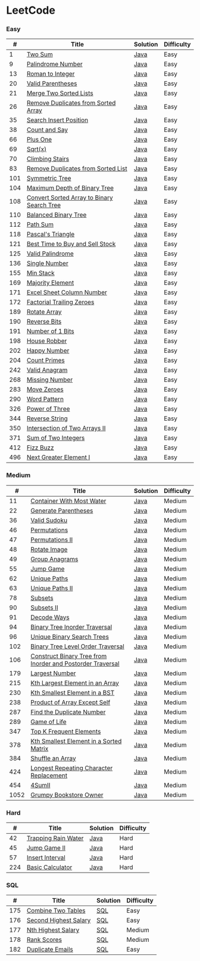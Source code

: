 LeetCode
========

### Easy

| #   | Title | Solution | Difficulty |
| --- | ----- | -------- | ---------- |
| 1 | [Two Sum](https://leetcode.com/problems/two-sum/) | [Java](./Easy/TwoSum.java) | Easy
| 9 | [Palindrome Number](https://leetcode.com/problems/palindrome-number/) | [Java](./Easy/PalindromeNumber.java) | Easy
| 13 | [Roman to Integer](https://leetcode.com/problems/roman-to-integer/) | [Java](./Easy/RomanToInteger.java) | Easy
| 20 | [Valid Parentheses](https://leetcode.com/problems/valid-parentheses/) | [Java](./Easy/ValidParentheses.java) | Easy
| 21 | [Merge Two Sorted Lists](https://leetcode.com/problems/merge-two-sorted-lists/)| [Java](./Easy/MergeTwoSortedLists.java) | Easy
|26|[Remove Duplicates from Sorted Array](https://leetcode.com/problems/remove-duplicates-from-sorted-array/)| [Java](./Easy/RemoveDupInArray.java)|Easy|
|35|[Search Insert Position](https://leetcode.com/problems/search-insert-position/)| [Java](./Easy/SearchInsertPosition.java)|Easy|
| 38 | [Count and Say](https://leetcode.com/problems/count-and-say/) | [Java](./Easy/CountAndSay.java) | Easy
| 66 | [Plus One](https://leetcode.com/problems/plus-one/) | [Java](./Easy/PlusOne.java) | Easy
| 69 | [Sqrt(x)](https://leetcode.com/problems/sqrtx/)| [Java](./Easy/Sqrt.java)|Easy|
| 70 | [Climbing Stairs](https://leetcode.com/problems/climbing-stairs/) | [Java](./Easy/ClimbingStairs.java) | Easy
|83|[Remove Duplicates from Sorted List](https://leetcode.com/problems/remove-duplicates-from-sorted-list/)| [Java](./Easy/RemoveDuplicatesFromSortedLists.java)|Easy|
| 101 | [Symmetric Tree](https://leetcode.com/problems/symmetric-tree/) | [Java](./Easy/SymmetricTree.java) | Easy
| 104 | [Maximum Depth of Binary Tree](https://leetcode.com/problems/maximum-depth-of-binary-tree/) | [Java](./Easy/MaximumDepthOfBinaryTree.java) | Easy
| 108 | [Convert Sorted Array to Binary Search Tree](https://leetcode.com/problems/convert-sorted-array-to-binary-search-tree/) | [Java](./Easy/ConvertSortedArrayToBinarySearchTree.java) | Easy
| 110 | [Balanced Binary Tree](https://leetcode.com/problems/balanced-binary-tree/) | [Java](./Easy/BalancedBinaryTree.java) | Easy
| 112 | [Path Sum](https://leetcode.com/problems/path-sum/) | [Java](./Easy/PathSum.java) | Easy
| 118 | [Pascal's Triangle](https://leetcode.com/problems/pascals-triangle/) | [Java](./Easy/PascalsTriangle.java) | Easy
| 121 | [Best Time to Buy and Sell Stock](https://leetcode.com/problems/best-time-to-buy-and-sell-stock/) | [Java](./Easy/BestTimeToBuyAndSellStock.java) | Easy
| 125 | [Valid Palindrome](https://leetcode.com/problems/valid-palindrome/) | [Java](./Easy/ValidPalindrome.java) | Easy
| 136 | [Single Number](https://leetcode.com/problems/single-number/) | [Java](./Easy/SingleNumber.java) | Easy
| 155 | [Min Stack](https://leetcode.com/problems/min-stack/) | [Java](./Easy/MinStack.java) | Easy
| 169 | [Majority Element](https://leetcode.com/problems/majority-element/) | [Java](./Easy/MajorityElement.java) | Easy
| 171 | [Excel Sheet Column Number](https://leetcode.com/problems/excel-sheet-column-number/) | [Java](./Easy/ExcelSheetColumnNumber.java) | Easy
| 172 | [Factorial Trailing Zeroes](https://leetcode.com/problems/factorial-trailing-zeroes/) | [Java](./Easy/FactorialTrailingZeroes.java) | Easy
| 189 | [Rotate Array](https://leetcode.com/problems/rotate-array/) | [Java](./Easy/RotateArray.java) | Easy
| 190 | [Reverse Bits](https://leetcode.com/problems/reverse-bits/) | [Java](./Easy/ReverseBits.java) | Easy
|191|[Number of 1 Bits](https://leetcode.com/problems/number-of-1-bits/)| [Java](./Easy/NumberOf1Bits.java)|Easy|
| 198 | [House Robber](https://leetcode.com/problems/house-robber/) | [Java](./Easy/HouseRobber.java) | Easy
| 202 | [Happy Number](https://leetcode.com/problems/happy-number/) | [Java](./Easy/HappyNumber.java) | Easy
| 204 | [Count Primes](https://leetcode.com/problems/count-primes/) | [Java](./Easy/CountPrimes.java) | Easy
| 242 | [Valid Anagram](https://leetcode.com/problems/valid-anagram/) | [Java](./Easy/ValidAnagram.java) | Easy
| 268 | [Missing Number](https://leetcode.com/problems/missing-number/) | [Java](./Easy/MissingNumber.java) | Easy
| 283 | [Move Zeroes](https://leetcode.com/problems/move-zeroes/) | [Java](./Easy/MoveZeroes.java) | Easy
| 290 | [Word Pattern](https://leetcode.com/problems/word-pattern/) | [Java](./Easy/WordPattern.java) | Easy
| 326 | [Power of Three](https://leetcode.com/problems/power-of-three/) | [Java](./Easy/PowerOfThree.java) | Easy
| 344 | [Reverse String](https://leetcode.com/problems/reverse-string/) | [Java](./Easy/ReverseString.java) | Easy
|350|[Intersection of Two Arrays II](https://leetcode.com/problems/intersection-of-two-arrays-ii/) | [Java](./Easy/IntersectionOfTwoArrays.java)|Easy|
| 371 | [Sum of Two Integers](https://leetcode.com/problems/sum-of-two-integers/) | [Java](./Easy/SumOfTwoIntegers.java) | Easy
| 412 | [Fizz Buzz](https://leetcode.com/problems/fizz-buzz/) | [Java](./Easy/FizzBuzz.java) | Easy
| 496 | [Next Greater Element I](https://leetcode.com/problems/next-greater-element-i/) | [Java](./Easy/NextGreaterElementI.java) | Easy



### Medium

| # | Title | Solution | Difficulty |
|---| ----- | -------- | ---------- |
| 11 | [Container With Most Water](https://leetcode.com/problems/container-with-most-water/) | [Java](./Medium/ContainerWithMostWater.java) | Medium
| 22 | [Generate Parentheses](https://leetcode.com/problems/generate-parentheses/) | [Java](./Medium/GenerateParentheses.java) | Medium
| 36 | [Valid Sudoku](https://leetcode.com/problems/valid-sudoku/) | [Java](./Medium/ValidSudoku.java) | Medium
| 46 | [Permutations](https://leetcode.com/problems/permutations/) | [Java](./Medium/Permutations.java) | Medium
|47|[Permutations II](https://leetcode.com/problems/permutations-ii/)| [Java](./Medium/PermutationII.java)|Medium|
| 48 | [Rotate Image](https://leetcode.com/problems/rotate-image/) | [Java](./Medium/RotateImage.java) | Medium
| 49 | [Group Anagrams](https://leetcode.com/problems/group-anagrams/) | [Java](./Medium/GroupAnagrams.java) | Medium
| 55 | [Jump Game](https://leetcode.com/problems/jump-game/) | [Java](./Medium/JumpGame.java) | Medium
| 62 | [Unique Paths](https://leetcode.com/problems/unique-paths/) | [Java](./Medium/UniquePaths.java) | Medium
|63|[Unique Paths II](https://leetcode.com/problems/unique-paths-ii/)| [Java](./Medium/UniquePathsII.java)|Medium|
| 78 | [Subsets](https://leetcode.com/problems/subsets/) | [Java](./Medium/Subsets.java) | Medium
|90|[Subsets II](https://leetcode.com/problems/subsets-ii/)| [Java](./Medium/SubsetsII.java)|Medium|
| 91 | [Decode Ways](https://leetcode.com/problems/decode-ways/) | [Java](./Medium/DecodeWays.java) | Medium
| 94 | [Binary Tree Inorder Traversal](https://leetcode.com/problems/binary-tree-inorder-traversal/) | [Java](./Medium/BinaryTreeInorderTraversal.java) | Medium
| 96 | [Unique Binary Search Trees](https://leetcode.com/problems/unique-binary-search-trees/) | [Java](./Medium/UniqueBinarySearchTrees.java) | Medium
| 102 | [Binary Tree Level Order Traversal](https://leetcode.com/problems/binary-tree-level-order-traversal/) | [Java](./Medium/BinaryTreeLevelOrderTraversal.java) | Medium
| 106 | [Construct Binary Tree from Inorder and Postorder Traversal](https://leetcode.com/problems/construct-binary-tree-from-inorder-and-postorder-traversal/) | [Java](./Medium/ConstructBinaryTreeFromInorderAndPostorderTraversal.java) | Medium 
| 179 | [Largest Number](https://leetcode.com/problems/largest-number/) | [Java](./Medium/LargestNumber.java) | Medium
| 215 | [Kth Largest Element in an Array](https://leetcode.com/problems/kth-largest-element-in-an-array/) | [Java](./Medium/KthLargestElementInAnArray.java) | Medium
|230|[Kth Smallest Element in a BST](https://leetcode.com/problems/kth-smallest-element-in-a-bst/)| [Java](./Medium/KthSmallestElementInBst.java)|Medium|
| 238 | [Product of Array Except Self](https://leetcode.com/problems/product-of-array-except-self/) | [Java](./Medium/ProductOfArrayExceptSelf.java) | Medium
| 287 | [Find the Duplicate Number](https://leetcode.com/problems/find-the-duplicate-number/) | [Java](./Medium/FindTheDuplicateNumber.java) | Medium
| 289 | [Game of Life](https://leetcode.com/problems/game-of-life/) | [Java](./Medium/GameOfLife.java) | Medium
|347|[Top K Frequent Elements](https://leetcode.com/problems/top-k-frequent-elements/) | [Java](./Medium/TopKFrequentElement.java) |Medium|
|378|[Kth Smallest Element in a Sorted Matrix](https://leetcode.com/problems/kth-smallest-element-in-a-sorted-matrix) | [Java](./Medium/KthSmallestElementInSortedMatrix.java) |Medium|
| 384 | [Shuffle an Array](https://leetcode.com/problems/shuffle-an-array/) | [Java](./Medium/ShuffleAnArray.java) | Medium
| 424 | [Longest Repeating Character Replacement](https://leetcode.com/problems/longest-repeating-character-replacement/) | [Java](./Medium/LongestRepeatingCharacterReplacement.java) | Medium
| 454 | [4SumII](https://leetcode.com/problems/4sum-ii) | [Java](./Medium/4SumII.java) | Medium
| 1052 | [Grumpy Bookstore Owner](https://leetcode.com/problems/grumpy-bookstore-owner/) | [Java](./Medium/GrumpyBookstoreOwner.java) | Medium





### Hard
| # | Title | Solution | Difficulty |
|---| ----- | -------- | ---------- |
| 42 | [Trapping Rain Water](https://leetcode.com/problems/trapping-rain-water/) | [Java](./Hard/TrappingRainWater.java) | Hard
|45|[Jump Game II](https://leetcode.com/problems/jump-game-ii/)| [Java](./Hard/JumpGameII.java)|Hard|
| 57 | [Insert Interval](https://leetcode.com/problems/insert-interval/) | [Java](./Hard/InsertInterval.java) | Hard
| 224 | [Basic Calculator](https://leetcode.com/problems/basic-calculator/) | [Java](./Hard/BasicCalculator.java) | Hard


### SQL
| # | Title | Solution | Difficulty |
|---| ----- | -------- | ---------- |
| 175 | [Combine Two Tables](https://leetcode.com/problems/combine-two-tables/) | [SQL](./SQL/CombineTwoTables.sql) | Easy
| 176 | [Second Highest Salary](https://leetcode.com/problems/second-highest-salary/) | [SQL](./SQL/SecondHighestSalary.sql) | Easy
| 177 | [Nth Highest Salary](https://leetcode.com/problems/nth-highest-salary/) | [SQL](./SQL/NthHighestSalary.sql) | Medium
| 178 | [Rank Scores](https://leetcode.com/problems/rank-scores/) | [SQL](./SQL/RankScores.sql) | Medium
| 182 | [Duplicate Emails](https://leetcode.com/problems/duplicate-emails/) | [SQL](./SQL/DuplicateEmails.sql) | Easy
